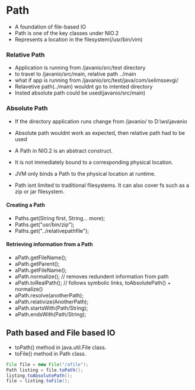 # Path

- A foundation of file-based IO
- Path is one of the key classes under NIO.2
- Represents a location in the filesystem(/usr/bin/vim)

### Relative Path

- Application is running from /javanio/src/test directory
- to travel to /javanio/src/main, relative path ../main
- what if app is running from /javanio/src/test/java/com/selimssevgi/
- Relavetive path(../main) wouldnt go to intented directory
- Insted absolute path could be used(javanio/src/main)

### Absolute Path

- If the directory application runs change from /javanio/ to D:\ws\javanio
- Absolute path wouldnt work as expected, then relative path had to be used


- A Path in NIO.2 is an abstract construct.
- It is not immediately bound to a corresponding physical location.
- JVM only binds a Path to the physical location at runtime.
- Path isnt limited to traditional filesystems. It can also cover fs such as a
  zip or jar filesystem.

#### Creating a Path

- Paths.get(String first, String... more);
- Paths.get("usr/bin/zip");
- Paths.get("../relativepathfile");

#### Retrieving information from a Path

- aPath.getFileName();
- aPath.getParent();
- aPath.getFileName();
- aPath.normalize();   // removes redundent information from path
- aPath.toRealPath();  // follows symbolic links, toAbsolutePath() + normalize()
- aPath.resolve(anotherPath);
- aPath.relativize(AnotherPath);
- aPath.startsWith(Path/String);
- aPath.endsWith(Path/String);

## Path based and File based IO

- toPath() method in java.util.File class.
- toFile() method in Path class.

```java
File file = new File("/afile");
Path listing = file.toPath();
listing.toAbsolutePath();
file = listing.toFile();
```
